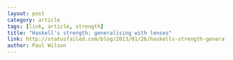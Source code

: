 ```yaml
---
layout: post
category: article
tags: [link, article, strength]
title: "Haskell's strength: generalising with lenses"
link: http://statusfailed.com/blog/2013/01/26/haskells-strength-generalising-with-lenses.html
author: Paul Wilson
---
```

